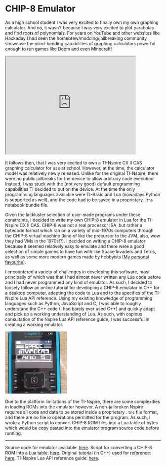 # CHIP-8 Emulator

As a high school student I was very excited to finally own my own graphing calculator. And no, it wasn't because I was very excited to plot parabolas and find roots of polynomials. For years on YouTube and other websites like Hackaday I had seen the homebrew/modding/jailbreaking community showcase the mind-bending capabilities of graphing calculators powerful enough to run games like Doom and even Minecraft!

<iframe width="420" height="315"
src="https://www.youtube.com/embed/JHc9jsIxkFM">
</iframe>

It follows then, that I was very excited to own a TI-Nspire CX II CAS graphing calculator for use at school. However, at the time, the calculator model was relatively newly released. Unlike for the original TI-Nspire, there were no public jailbreaks for the device to allow arbitrary code execution! Instead, I was stuck with the (not very good) default programming capabilities TI decided to put on the device. At the time the only programming languages available were TI-Basic and Lua (nowadays Python is supported as well), and the code had to be saved in a proprietary `.tns` notebook bundle file.

Given the lackluster selection of user-made programs under these constraints, I decided to write my own CHIP-8 emulator in Lua for the TI-Nspire CX II CAS. CHIP-8 was not a real processor ISA, but rather a bytecode format which ran on a variety of mid-1970s computers through the CHIP-8 virtual machine (kind of like the precursor to the JVM, also, wow they had VMs in the 1970s!?). I decided on writing a CHIP-8 emulator because it seemed relatively easy to emulate and there were a good selection of simple games to have fun with like Space Invaders and Tetris, as well as some more modern games made by hobbyists ([My personal favourite](https://johnearnest.github.io/chip8Archive/play.html?p=slipperyslope)).

I encountered a variety of challenges in developing this software, most principally of which was that I had almost never written any Lua code before and I had never programmed any kind of emulator. As such, I decided to loosely follow an online tutorial for developing a CHIP-8 emulator in C++ for a desktop computer, adapting the code to Lua and to the specifics of the TI-Nspire Lua API reference. Using my existing knowledge of programming languages such as Python, JavaScript and C, I was able to roughly understand the C++ code (I had barely ever used C++) and quickly adapt and pick up a working understanding of Lua. As such, with copious consultation of the Nspire Lua API reference guide, I was successful in creating a working emulator.

<img src="../img/chip8.png" alt="Working CHIP-8 emulator on my calculator" width="200"/>

Due to the platform limitations of the TI-Nspire, there are some complexities in loading ROMs into the emulator however. A non-jailbroken Nspire requires all code and data to be stored inside a proprietary `.tns` file format, and there are no file io operations permitted for the program. As such, I wrote a Python script to convert CHIP-8 ROM files into a Lua table of bytes which would be copy pasted into the emulator program source code before running.

---

Source code for emulator available: [here](https://github.com/edward70/codearchive/blob/main/nextchip.lua).
Script for converting a CHIP-8 ROM into a Lua table: [here](https://github.com/edward70/codearchive/blob/main/chip2int.py).
Original tutorial (in C++) used for reference: [here](www.multigesture.net/articles/how-to-write-an-emulator-chip-8-interpreter/).
TI-Nspire Lua API reference guide: [here](https://education.ti.com/en/guidebook/details/en/59108CCE54484B76AF68879C217D47B2/ti-nspire_scripting-api-guide).
